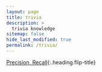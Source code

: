 ```yaml
---
layout: page
title: trivia
description: >
  trivia knowledge
sitemap: false
hide_last_modified: true
permalink: /trivia/
---
```


[Precision, Recall]{:.heading.flip-title}


[Precision, Recall]: /trivia/2025-02-27-t1